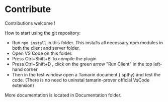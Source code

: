 #  Contribute

Contributions welcome !

How to start using the git repository:

- Run `npm install` in this folder. This installs all necessary npm modules in both the client and server folder. 
- Open VS Code on this folder.
- Press Ctrl+Shift+B To compile the plugin
- Press Ctrl+Shift+D , click on the green arrow "Run Client" in the top left-hand corner
- Then in the test window open a Tamarin document (.spthy) and test the code. (There is no need to uninstal tamarin-prover official VsCode extension)



More documentation is located in Documentation folder.